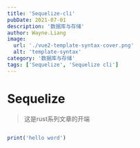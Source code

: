 ```yaml
---
title: 'Sequelize-cli'
pubDate: 2021-07-01
description: '数据库与存储'
author: Wayne.Liang
image:
  url: './vue2-template-syntax-cover.png'
  alt: 'template-syntax'
category: '数据库与存储'
tags: ['Sequelize', 'Sequelize cli']
---
```


# Sequelize

> 这是rust系列文章的开端

```ruby

print('hello word')
```
